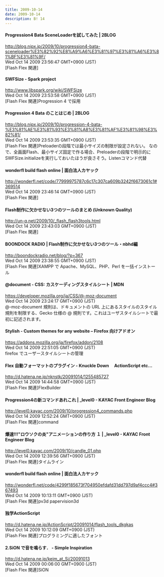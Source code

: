 ```yaml
---
title: 2009-10-14
date: 2009-10-14
description: B! 14
---
```


#### Progression4 Bata SceneLoaderを試してみた | 2BLOG
http://blog.nipx.jp/2009/10/progression4-bata-sceneloader%E3%82%92%E8%A9%A6%E3%81%97%E3%81%A6%E3%81%BF%E3%81%9F/<br>
Wed Oct 14 2009 23:56:47 GMT+0900 (JST)<br>
[Flash Flex 関連]


#### SWFSize - Spark project
http://www.libspark.org/wiki/SWFSize<br>
Wed Oct 14 2009 23:53:58 GMT+0900 (JST)<br>
[Flash Flex 関連]Progression 4 で採用


#### Progression 4 Bata のことはじめ | 2BLOG
http://blog.nipx.jp/2009/10/progression-4-bata-%E3%81%AE%E3%81%93%E3%81%A8%E3%81%AF%E3%81%98%E3%82%81/<br>
Wed Oct 14 2009 23:53:35 GMT+0900 (JST)<br>
[Flash Flex 関連]Preloaderの段階では最小サイズの制限が設定されない。 なので、全画面Flash、最小サイズ固定で作る場合、Preloaderの段階で明示的にSWFSize.initializeを実行しておいたほうが良さそう。Listenコマンド代替


#### wonderfl build flash online | 面白法人カヤック
http://wonderfl.net/code/77999975787c6c17c307ca609b3242f6673061c1#369514<br>
Wed Oct 14 2009 23:46:14 GMT+0900 (JST)<br>
[Flash Flex 関連]


#### Flash制作に欠かせない3つのツールのまとめ (Unknown Quality)
http://un-q.net/2009/10/_flash_flash3tools.html<br>
Wed Oct 14 2009 23:43:03 GMT+0900 (JST)<br>
[Flash Flex 関連]


#### BOONDOCK RADIO | Flash制作に欠かせない3つのツール・nbhd編
http://boondockradio.net/blog/?p=367<br>
Wed Oct 14 2009 23:38:55 GMT+0900 (JST)<br>
[Flash Flex 関連]XAMPP で Apache、MySQL、PHP、Perl を一括インストール


#### @document - CSS: カスケーディングスタイルシート | MDN
https://developer.mozilla.org/ja/CSS/@-moz-document<br>
Wed Oct 14 2009 23:24:17 GMT+0900 (JST)<br>
@-moz-document 規則は、ドキュメントの URL 上にあるスタイルのスタイル規則を制限する、Gecko 仕様の @ 規則です。これはユーザスタイルシートで最初に記述されます。


#### Stylish - Custom themes for any website – Firefox 向けアドオン
https://addons.mozilla.org/ja/firefox/addon/2108<br>
Wed Oct 14 2009 22:51:05 GMT+0900 (JST)<br>
firefox でユーザースタイルシートの管理


#### Flex 自動フォーマットのプラグイン - Knuckle Down　      ActionScript etc...
http://d.hatena.ne.jp/nknstk/20091014/1255485727<br>
Wed Oct 14 2009 14:44:58 GMT+0900 (JST)<br>
[Flash Flex 関連]FlexBuilder


#### Progression4の新コマンドあれこれ | _level0 - KAYAC Front Engineer Blog
http://level0.kayac.com/2009/10/progression4_commands.php<br>
Wed Oct 14 2009 12:52:24 GMT+0900 (JST)<br>
[Flash Flex 関連]command


#### 爆速!!!"ロウソクの炎"アニメーションの作り方 １ | _level0 - KAYAC Front Engineer Blog
http://level0.kayac.com/2009/10/candle_01.php<br>
Wed Oct 14 2009 12:39:56 GMT+0900 (JST)<br>
[Flash Flex 関連]タイムライン


#### wonderfl build flash online | 面白法人カヤック
http://wonderfl.net/code/4299f185673f704950efdafd31dd797d9af4ccc4#367493<br>
Wed Oct 14 2009 10:13:11 GMT+0900 (JST)<br>
[Flash Flex 関連]pv3d papervision3d


#### 独学ActionScript
http://d.hatena.ne.jp/ActionScript/20091014/flash_tools_dkgkas<br>
Wed Oct 14 2009 10:12:09 GMT+0900 (JST)<br>
[Flash Flex 関連]プログラミングに適したフォント


#### 2.SiON で音を鳴らす． - Simple Inspiration
http://d.hatena.ne.jp/keim_at_Si/20091013<br>
Wed Oct 14 2009 00:06:00 GMT+0900 (JST)<br>
[Flash Flex 関連]SiON


